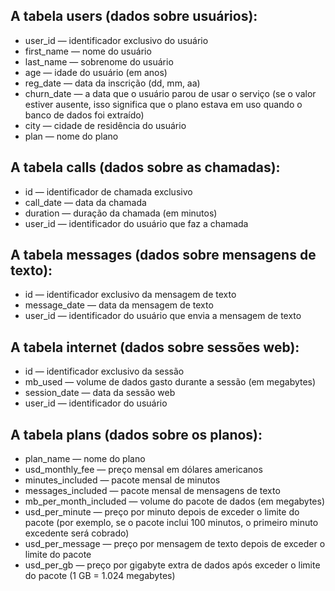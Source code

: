 ## A tabela users (dados sobre usuários):
 
* user_id — identificador exclusivo do usuário  
* first_name — nome do usuário  
* last_name — sobrenome do usuário  
* age — idade do usuário (em anos)  
* reg_date — data da inscrição (dd, mm, aa)  
* churn_date — a data que o usuário parou de usar o serviço (se o valor estiver ausente, isso significa que o  plano estava em uso quando o banco de dados foi extraído)  
* city — cidade de residência do usuário  
* plan — nome do plano  

## A tabela calls (dados sobre as chamadas):
 
* id — identificador de chamada exclusivo
* call_date — data da chamada
* duration — duração da chamada (em minutos)
* user_id — identificador do usuário que faz a chamada

## A tabela messages (dados sobre mensagens de texto):
 
* id — identificador exclusivo da mensagem de texto
* message_date — data da mensagem de texto
* user_id — identificador do usuário que envia a mensagem de texto

## A tabela internet (dados sobre sessões web):
 
* id — identificador exclusivo da sessão
* mb_used — volume de dados gasto durante a sessão (em megabytes)
* session_date — data da sessão web
* user_id — identificador do usuário

## A tabela plans (dados sobre os planos):
 
* plan_name — nome do plano
* usd_monthly_fee — preço mensal em dólares americanos
* minutes_included — pacote mensal de minutos
* messages_included — pacote mensal de mensagens de texto
* mb_per_month_included — volume do pacote de dados (em megabytes)
* usd_per_minute — preço por minuto depois de exceder o limite do pacote (por exemplo, se o pacote inclui 100 minutos, o primeiro minuto excedente será cobrado)
* usd_per_message — preço por mensagem de texto depois de exceder o limite do pacote
* usd_per_gb — preço por gigabyte extra de dados após exceder o limite do pacote (1 GB = 1.024 megabytes)